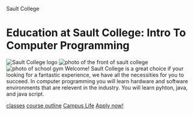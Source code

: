 Sault College
<!DOCTYPE html>
<html>
  <head>
    <meta charset="utf-8">
    <meta name= "viewport" content="width=device-width, initial-scale=1">
    <Title> Education at Sault College Intro to Computer Programming </title>
  </head>
  <body> 
    <h1>Education at Sault College: Intro To Computer Programming</h1>
    <img align="centre/top" src="https://d3n8a8pro7vhmx.cloudfront.net/aeceo/pages/803/attachments/original/1442256054/Sault_College_Logo_horiz_rgb.jpeg?1442256054" alt="Sault College logo">
    <img align="left/top" src="https://tcglivenew.s3.amazonaws.com/images/school/110bc989-74a4-4d16-9d9e-c6a4e5f04159.jpg" alt="photo of the front of sault college">
    <img align="right/top" src="https://th.bing.com/th/id/OIP.VrzM4itSkHFsDDsbu33PPAAAAA?pid=ImgDet&rs=1" alt="photo of school gym"
         <p> Welcome! Sault College is a great choice if your looking for a fantastic experience, we have all the necessities for you to succeed. In computer programming you will learn hardware and software environments that are relevent in the industry. You will learn pyhton, java, and java script.</p>
   <a href="https://www.saultcollege.ca/programs/information-technology-studies/computer-programming">classes</a>
  <a href="https://welearn.saultcollege.ca/shared/CourseOutlines/CSD111_Course_Outline.pdf">course outline</a>
<a href="https://my.saultcollege.ca/uPortal/f/campus/p/SC_campus.u17l1n22/max/render.uP">Campus Life</a>
<a href="https://www.ontariocolleges.ca/en/cba?collegeCode=SAUL&programCode=2095&_ga=2.103405378.371388813.1667958262-1735371602.1667958262">Apply now!</a>
</body>
    
